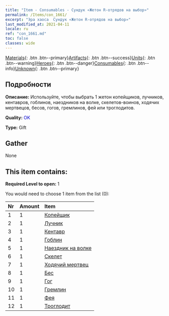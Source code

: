 ```yaml
---
title: "Item - Consumables - Сундук «Жетон R-отрядов на выбор»"
permalink: /Items/con_1661/
excerpt: "Эра хаоса  Сундук «Жетон R-отрядов на выбор»"
last_modified_at: 2021-04-11
locale: ru
ref: "con_1661.md"
toc: false
classes: wide
---
```

 [Materials](/ru/Items/){: .btn .btn--primary}[Artifacts](/ru/Items/Artifacts/){: .btn .btn--success}[Units](/ru/Items/Units/){: .btn .btn--warning}[Heroes](/ru/Items/Heroes/){: .btn .btn--danger}[Consumables](/ru/Items/Consumables/){: .btn .btn--info}[Unknown](/ru/Items/Unknown/){: .btn .btn--primary}

## Подробности
 **Описание:** Используйте, чтобы выбрать 1 жетон копейщиков, лучников, кентавров, гоблинов, наездников на волке, скелетов-воинов, ходячих мертвецов, бесов, гогов, гремлинов, фей или троглодитов.

 **Quality:** <span style="color: #0000CD">OK</span>

 **Type:** Gift

## Gather

  None

## This item contains:

 **Required Level to open:** 1

 You would need to choose 1 item from the list (0):

  | Nr | Amount |     Item    |
  |:---|:-------|:------------|
  | 1 | 1 | [Копейщик](/ru/Items/unt_190/) | 
  | 2 | 1 | [Лучник](/ru/Items/unt_191/) | 
  | 3 | 1 | [Кентавр](/ru/Items/unt_199/) | 
  | 4 | 1 | [Гоблин](/ru/Items/unt_217/) | 
  | 5 | 1 | [Наездник на волке](/ru/Items/unt_218/) | 
  | 6 | 1 | [Скелет](/ru/Items/unt_208/) | 
  | 7 | 1 | [Ходячий мертвец](/ru/Items/unt_209/) | 
  | 8 | 1 | [Бес](/ru/Items/unt_226/) | 
  | 9 | 1 | [Гог](/ru/Items/unt_227/) | 
  | 10 | 1 | [Гремлин](/ru/Items/unt_235/) | 
  | 11 | 1 | [Фея](/ru/Items/unt_262/) | 
  | 12 | 1 | [Троглодит](/ru/Items/unt_244/) | 
